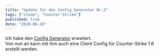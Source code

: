 ```yaml
---
title: "Update für den Config Generator Nr.2"
tags: ["steam", "Counter-Strike"]
published: true
date: "2010-06-26"
---
```


Ich habe den [Config Generator](/config-generator) erweitert.  
Von nun an kann mit ihm auch eine Client Config für Counter-Strike 1.6 erstellt werden.

